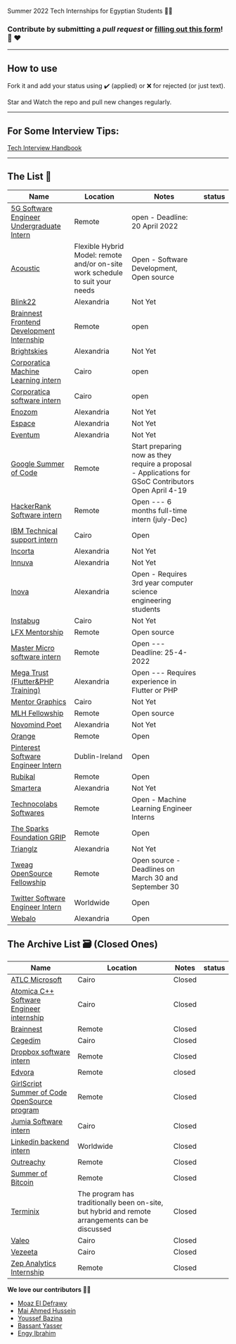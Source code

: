  Summer 2022 Tech Internships for Egyptian Students 👩‍💻

### **Contribute by submitting a *pull request* or [filling out this form](https://docs.google.com/forms/d/e/1FAIpQLSf5ZYrhhYziWFQChdfxU_UWYacAHRsCuYpixuqhJ4pL_7RF-w/viewform?usp=sf_link)!**  🤗 ❤️

<hr>

## How to use

Fork it and add your status using :heavy_check_mark: (applied) or :x: for rejected (or just text).

Star and Watch the repo and pull new changes regularly.

<hr>


## For Some Interview Tips:
  [Tech Interview Handbook](https://github.com/yangshun/tech-interview-handbook)

<hr>

## The List 👔

| Name  |  Location |  Notes | status |
|---|---|-------------|--|
|[5G Software Engineer Undergraduate Intern](https://jobs.dell.com/job/cairo/5g-software-engineer-undergraduate-intern/375/27138213248)| Remote | open - Deadline: 20 April 2022|
|[Acoustic](https://careers-acoustic.icims.com/jobs/2615/job?utm_source=indeed_integration&iis=Job+Board&iisn=Indeed&indeed-apply-token=73a2d2b2a8d6d5c0a62696875eaebd669103652d3f0c2cd5445d3e66b1592b0f&mobile=false&width=800&height=500&bga=true&needsRedirect=false&jan1offset=120&jun1offset=180) | Flexible Hybrid Model: remote and/or on-site work schedule to suit your needs | Open - Software Development, Open source |
|[Blink22](https://blink22.com/) | Alexandria | Not Yet |
|[Brainnest Frontend Development Internship](https://bbrainnest.zohorecruit.com/jobs/Careers/656784000009438439/Intern-Junior-Frontend-Developer-Remote-Frontend-Development-Internship?source=LinkedIn&embedsource=LinkedIn%2BLimited%2BListings)| Remote |open|
|[Brightskies](https://brightskiesinc.com/) | Alexandria | Not Yet |
|[Corporatica Machine Learning intern](https://www.linkedin.com/posts/corporatica_machineabrlearningabrintern-jobabrdescription-activity-6907339598075187200-iXj7/?fbclid=IwAR2-QweX1m7k9ieJ2HEH4bqwUEK4q5JTHNmLYIpIt2XCeQD1OqKheh6Bmig) | Cairo |open|
|[Corporatica software intern](https://www.linkedin.com/posts/corporatica_corporatica-softwareabrdeveloperabrintern-activity-6907334151385567232-Up48/?fbclid=IwAR08pSXicd_N6pfsB-8bCzBLOX_YUqBoRu7qNtZ4n5HioYS9XtUaITR9YkM) | Cairo |open|
|[Enozom](https://www.enozom.com/) | Alexandria | Not Yet |
|[Espace](https://espace.com.eg/) | Alexandria | Not Yet |
|[Eventum](http://eventumsolutions.com/) | Alexandria | Not Yet |
|[Google Summer of Code](https://summerofcode.withgoogle.com/) | Remote | Start preparing now as they require a proposal - Applications for GSoC Contributors Open April 4-19 | |
|[HackerRank Software intern](https://boards.greenhouse.io/hackerrank/jobs/4022713?gh_jid=4022713#app) | Remote | Open --- 6 months full-time intern (july-Dec)|
|[IBM Technical support intern](https://careers.ibm.com/job/15387857/software-technical-support-internship-cairo-eg/?codes=IBM_CareerWebSite) | Cairo |Open |
|[Incorta](https://www.incorta.com/) | Alexandria | Not Yet |
|[Innuva](http://www.innuva.com/) | Alexandria | Not Yet |
|[Inova](https://inovaeg.com/internship/qa-internship/) | Alexandria | Open - Requires 3rd year computer science engineering students |
|[Instabug](https://instabug.com/)| Cairo | Not Yet |
|[LFX Mentorship](https://lnkd.in/gzaGkamS) | Remote | Open source |
|[Master Micro software intern](https://www.master-micro.com/join-us/join-mm-sw-intern) | Remote | Open --- Deadline: 25-4-2022|
|[Mega Trust (Flutter&PHP Training)](https://docs.google.com/forms/d/e/1FAIpQLScV8M2nJP8MiTym9p-7KI4otOR7fRTYwZuFGzWcPV_5PHhZOg/viewform?urp=gmail_link) | Alexandria | Open --- Requires experience in Flutter or PHP |
|[Mentor Graphics](https://eda.sw.siemens.com/en-US/)| Cairo | Not Yet |
|[MLH Fellowship](https://fellowship.mlh.io/) | Remote | Open source |
|[Novomind Poet](https://www.novomind.com/en/) | Alexandria | Not Yet |
|[Orange](https://msurvey.orange.com/summerinternshipprogram?fbclid=IwAR2g-Dd12rpmZ9-_Icc6obEJkqaTcrIgljTIY5lsVQpU-0DiGpml31cfOp0) | Remote | Open |
|[Pinterest Software Engineer Intern](https://www.pinterestcareers.com/job/14097616/?source=linkedin_limited_listing&utm_source=linkedin_limited_listing)| Dublin-Ireland | Open |
|[Rubikal](https://apply.workable.com/rubikal/j/A93AADEC1C/?fbclid=IwAR3OjoGNvyvK5OXFaXaozuZ7qUIp4mVXkkzxqz-Qa0gwIgWNkvsFTiYrbXE) | Remote | Open |
|[Smartera](https://www.smartera3s.com/) | Alexandria | Not Yet |
|[Technocolabs Softwares](https://docs.google.com/forms/d/e/1FAIpQLSdytYOR6tWfpVBVMb6HhkvPyqPqoDfRFh40fT4y7uosLsk5NA/viewform) | Remote | Open - Machine Learning Engineer Interns |
|[The Sparks Foundation GRIP](https://internship.thesparksfoundation.info/#steps-to-apply) | Remote | Open |
|[Trianglz](https://www.trianglz.com/) | Alexandria | Not Yet |
|[Tweag OpenSource Fellowship](https://lnkd.in/g5emM3SS) | Remote | Open source - Deadlines on March 30 and September 30 |
|[Twitter Software Engineer Intern](https://jobs.smartrecruiters.com/ni/Twitter2/434ede5b-2775-4628-aee5-fbd573936a25-2022-engineering-internships-europe-middle-east-africa-emea-)| Worldwide | Open |
|[Webalo](https://docs.google.com/forms/d/e/1FAIpQLSe8VUD9P4rYlYtPX9Yv1fX3obQ1cdx79xw2Fttu6yJA7W0kcg/viewform) | Alexandria | Open |

## The Archive List 🗃️ (Closed Ones)

| Name  |  Location |  Notes | status |
|---|---|-------------|--|
|[ATLC Microsoft](https://www.microsoft.com/en-us/research/group/advanced-technology-lab-cairo-2/) | Cairo | Closed |
|[Atomica C++ Software Engineer internship](https://www.atomica.ai/?utm_term=atomica&utm_campaign=Atomica+%7C+Search+%7C+Branding+%7C+EG&utm_source=adwords&utm_medium=ppc&hsa_acc=8475630388&hsa_cam=16506637573&hsa_grp=137184961667&hsa_ad=586429669860&hsa_src=g&hsa_tgt=kwd-15509036&hsa_kw=atomica&hsa_mt=b&hsa_net=adwords&hsa_ver=3&gclid=Cj0KCQjwmPSSBhCNARIsAH3cYgbV0nFWt1pn-N3o8Y9i7MymzulklqexcikMl8Dd0bGA__58PkSKB5gaAuk_EALw_wcB) | Cairo |Closed|
|[Brainnest](https://www.brainnest.consulting/) | Remote |Closed|
|[Cegedim](https://www.cegedim.com/Pages/default.aspx)| Cairo | Closed |
|[Dropbox software intern](https://www.dropbox.com/jobs/teams/emerging-talent)| Remote | Closed |
|[Edvora](https://www.edvora.com/careers)| Remote |closed|
|[GirlScript Summer of Code OpenSource program](https://gssoc.girlscript.tech/) | Remote | Closed |
|[Jumia Software intern](https://group.jumia.com/careers/)| Cairo | Closed |
|[Linkedin backend intern](https://careers.linkedin.com/students)| Worldwide | Closed |
|[Outreachy](https://www.outreachy.org/)| Remote | Closed |
|[Summer of Bitcoin](https://www.summerofbitcoin.org/)| Remote | Closed |
|[Terminix](https://corporate.terminix.com/careers/index.html)| The program has traditionally been on-site, but hybrid and remote arrangements can be discussed | Closed |
|[Valeo](https://www.valeo.com/en/find-a-job-or-internship/)| Cairo | Closed |
|[Vezeeta](https://careers.vezeeta.com/)| Cairo | Closed |
|[Zep Analytics Internship](https://www.linkedin.com/company/zep-analytics/?originalSubdomain=in)| Remote | Closed |


**We love our contributors 💜💜**

* [Moaz El Defrawy](https://github.com/moaz-eldefrawy)
* [Mai Ahmed Hussein](https://github.com/MaiAhmedHussein)
* [Youssef Bazina](https://github.com/Bazina)
* [Bassant Yasser](https://github.com/Bassantyasser043)
* [Engy Ibrahim](https://github.com/Engyyyy)

